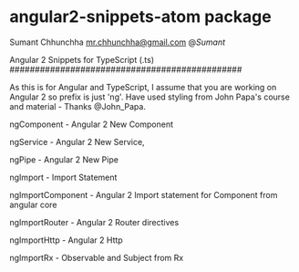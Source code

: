 # angular2-snippets-atom package
Sumant Chhunchha
mr.chhunchha@gmail.com
@_Sumant_

Angular 2 Snippets for TypeScript (.ts)
##############################################

As this is for Angular and TypeScript, I assume that you are working on Angular 2 so prefix is just 'ng'.
Have used styling from John Papa's course and material - Thanks @John_Papa.

ngComponent - Angular 2 New Component

ngService - Angular 2 New Service,

ngPipe - Angular 2 New Pipe

ngImport - Import Statement

ngImportComponent - Angular 2 Import statement for Component from angular core

ngImportRouter - Angular 2 Router directives

ngImportHttp - Angular 2 Http

ngImportRx - Observable and Subject from Rx

